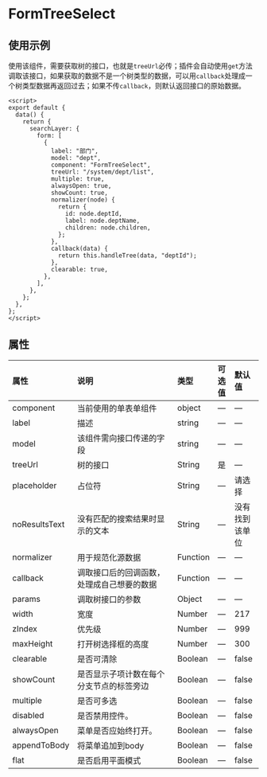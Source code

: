 # FormTreeSelect

## 使用示例

使用该组件，需要获取树的接口，也就是`treeUrl`必传；插件会自动使用`get`方法调取该接口，如果获取的数据不是一个树类型的数据，可以用`callback`处理成一个树类型数据再返回过去；如果不传`callback`，则默认返回接口的原始数据。

```vue
<script>
export default {
  data() {
    return {
      searchLayer: {
        form: [
          {
            label: "部门",
            model: "dept",
            component: "FormTreeSelect",
            treeUrl: "/system/dept/list",
            multiple: true,
            alwaysOpen: true,
            showCount: true,
            normalizer(node) {
              return {
                id: node.deptId,
                label: node.deptName,
                children: node.children,
              };
            },
            callback(data) {
              return this.handleTree(data, "deptId");
            },
            clearable: true,
          },
        ],
      },
    };
  },
};
</script>
```

## 属性

| 属性     | 说明        | 类型  | 可选值 | 默认值
| :------- | :----------- | :------ | :------------------------------------------ | :----- |
|component|当前使用的单表单组件|object|—|—|
|label|描述|string|—|—|
|model|该组件需向接口传递的字段|string|—|—|
|treeUrl|树的接口|String|是|—|
|placeholder|占位符|String|—|请选择|
|noResultsText|没有匹配的搜索结果时显示的文本|String|—|没有找到该单位|
|normalizer|用于规范化源数据|Function|—|—|
|callback|调取接口后的回调函数，处理成自己想要的数据|Function|—|—|
|params|调取树接口的参数|Object|—|—|
|width|宽度|Number|—|217|
|zIndex|优先级|Number|—|999|
|maxHeight|打开树选择框的高度|Number|—|300|
|clearable|是否可清除|Boolean|—|false|
|showCount|是否显示子项计数在每个分支节点的标签旁边|Boolean|—|false|
|multiple|是否可多选|Boolean|—|false|
|disabled|是否禁用控件。|Boolean|—|false|
|alwaysOpen|菜单是否应始终打开。|Boolean|—|false|
|appendToBody|将菜单追加到body|Boolean|—|false|
|flat|是否启用平面模式|Boolean|—|false|

<style>
table th:nth-of-type(1) {
    width: 20%;
}
table th:nth-of-type(2) {
    width: 40%;
}
</style>